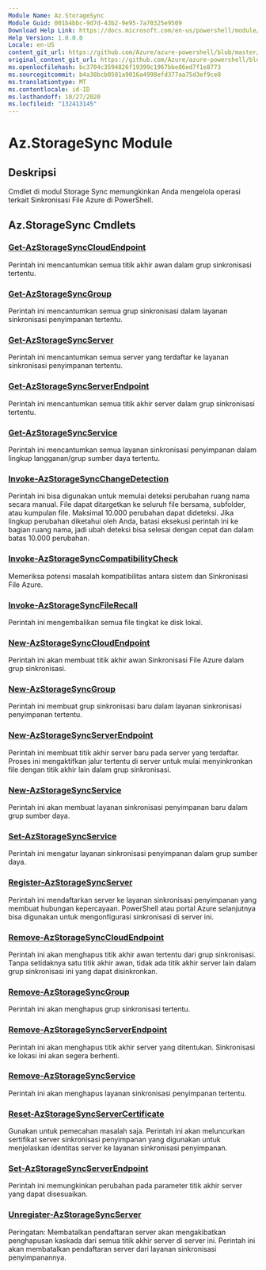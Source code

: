 ```yaml
---
Module Name: Az.StorageSync
Module Guid: 001b4bbc-9d7d-43b2-9e95-7a70325e9509
Download Help Link: https://docs.microsoft.com/en-us/powershell/module/az.storagesync
Help Version: 1.0.0.0
Locale: en-US
content_git_url: https://github.com/Azure/azure-powershell/blob/master/src/StorageSync/StorageSync/help/Az.StorageSync.md
original_content_git_url: https://github.com/Azure/azure-powershell/blob/master/src/StorageSync/StorageSync/help/Az.StorageSync.md
ms.openlocfilehash: bc3704c3594826f19399c1967bbe86ed7f1e8773
ms.sourcegitcommit: b4a38bcb0501a9016a4998efd377aa75d3ef9ce8
ms.translationtype: MT
ms.contentlocale: id-ID
ms.lasthandoff: 10/27/2020
ms.locfileid: "132413145"
---
```

# Az.StorageSync Module
## Deskripsi
Cmdlet di modul Storage Sync memungkinkan Anda mengelola operasi terkait Sinkronisasi File Azure di PowerShell.

## Az.StorageSync Cmdlets
### [Get-AzStorageSyncCloudEndpoint](Get-AzStorageSyncCloudEndpoint.md)
Perintah ini mencantumkan semua titik akhir awan dalam grup sinkronisasi tertentu.

### [Get-AzStorageSyncGroup](Get-AzStorageSyncGroup.md)
Perintah ini mencantumkan semua grup sinkronisasi dalam layanan sinkronisasi penyimpanan tertentu.

### [Get-AzStorageSyncServer](Get-AzStorageSyncServer.md)
Perintah ini mencantumkan semua server yang terdaftar ke layanan sinkronisasi penyimpanan tertentu.

### [Get-AzStorageSyncServerEndpoint](Get-AzStorageSyncServerEndpoint.md)
Perintah ini mencantumkan semua titik akhir server dalam grup sinkronisasi tertentu.

### [Get-AzStorageSyncService](Get-AzStorageSyncService.md)
Perintah ini mencantumkan semua layanan sinkronisasi penyimpanan dalam lingkup langganan/grup sumber daya tertentu.

### [Invoke-AzStorageSyncChangeDetection](Invoke-AzStorageSyncChangeDetection.md)
Perintah ini bisa digunakan untuk memulai deteksi perubahan ruang nama secara manual. File dapat ditargetkan ke seluruh file bersama, subfolder, atau kumpulan file. Maksimal 10.000 perubahan dapat dideteksi. Jika lingkup perubahan diketahui oleh Anda, batasi eksekusi perintah ini ke bagian ruang nama, jadi ubah deteksi bisa selesai dengan cepat dan dalam batas 10.000 perubahan.

### [Invoke-AzStorageSyncCompatibilityCheck](Invoke-AzStorageSyncCompatibilityCheck.md)
Memeriksa potensi masalah kompatibilitas antara sistem dan Sinkronisasi File Azure.

### [Invoke-AzStorageSyncFileRecall](Invoke-AzStorageSyncFileRecall.md)
Perintah ini mengembalikan semua file tingkat ke disk lokal.

### [New-AzStorageSyncCloudEndpoint](New-AzStorageSyncCloudEndpoint.md)
Perintah ini akan membuat titik akhir awan Sinkronisasi File Azure dalam grup sinkronisasi.

### [New-AzStorageSyncGroup](New-AzStorageSyncGroup.md)
Perintah ini membuat grup sinkronisasi baru dalam layanan sinkronisasi penyimpanan tertentu.

### [New-AzStorageSyncServerEndpoint](New-AzStorageSyncServerEndpoint.md)
Perintah ini membuat titik akhir server baru pada server yang terdaftar. Proses ini mengaktifkan jalur tertentu di server untuk mulai menyinkronkan file dengan titik akhir lain dalam grup sinkronisasi.

### [New-AzStorageSyncService](New-AzStorageSyncService.md)
Perintah ini akan membuat layanan sinkronisasi penyimpanan baru dalam grup sumber daya.

### [Set-AzStorageSyncService](New-AzStorageSyncService.md)
Perintah ini mengatur layanan sinkronisasi penyimpanan dalam grup sumber daya.

### [Register-AzStorageSyncServer](Register-AzStorageSyncServer.md)
Perintah ini mendaftarkan server ke layanan sinkronisasi penyimpanan yang membuat hubungan kepercayaan. PowerShell atau portal Azure selanjutnya bisa digunakan untuk mengonfigurasi sinkronisasi di server ini.

### [Remove-AzStorageSyncCloudEndpoint](Remove-AzStorageSyncCloudEndpoint.md)
Perintah ini akan menghapus titik akhir awan tertentu dari grup sinkronisasi. Tanpa setidaknya satu titik akhir awan, tidak ada titik akhir server lain dalam grup sinkronisasi ini yang dapat disinkronkan.

### [Remove-AzStorageSyncGroup](Remove-AzStorageSyncGroup.md)
Perintah ini akan menghapus grup sinkronisasi tertentu.

### [Remove-AzStorageSyncServerEndpoint](Remove-AzStorageSyncServerEndpoint.md)
Perintah ini akan menghapus titik akhir server yang ditentukan. Sinkronisasi ke lokasi ini akan segera berhenti.

### [Remove-AzStorageSyncService](Remove-AzStorageSyncService.md)
Perintah ini akan menghapus layanan sinkronisasi penyimpanan tertentu.

### [Reset-AzStorageSyncServerCertificate](Reset-AzStorageSyncServerCertificate.md)
Gunakan untuk pemecahan masalah saja. Perintah ini akan meluncurkan sertifikat server sinkronisasi penyimpanan yang digunakan untuk menjelaskan identitas server ke layanan sinkronisasi penyimpanan.

### [Set-AzStorageSyncServerEndpoint](Set-AzStorageSyncServerEndpoint.md)
Perintah ini memungkinkan perubahan pada parameter titik akhir server yang dapat disesuaikan.

### [Unregister-AzStorageSyncServer](Unregister-AzStorageSyncServer.md)
Peringatan: Membatalkan pendaftaran server akan mengakibatkan penghapusan kaskada dari semua titik akhir server di server ini. Perintah ini akan membatalkan pendaftaran server dari layanan sinkronisasi penyimpanannya.

